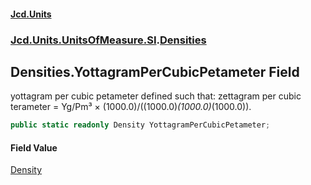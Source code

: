 #### [Jcd.Units](index 'index')
### [Jcd.Units.UnitsOfMeasure.SI](Jcd.Units.UnitsOfMeasure.SI 'Jcd.Units.UnitsOfMeasure.SI').[Densities](Densities 'Jcd.Units.UnitsOfMeasure.SI.Densities')

## Densities.YottagramPerCubicPetameter Field

yottagram per cubic petameter defined such that: zettagram per cubic terameter = Yg/Pm³ ×
(1000.0)/((1000.0)*(1000.0)*(1000.0)).

```csharp
public static readonly Density YottagramPerCubicPetameter;
```

#### Field Value
[Density](Density 'Jcd.Units.UnitTypes.Density')
